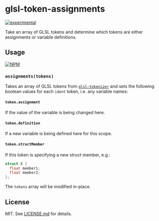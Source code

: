 # glsl-token-assignments

[![experimental](http://badges.github.io/stability-badges/dist/experimental.svg)](http://github.com/badges/stability-badges)

Take an array of GLSL tokens and determine which tokens are either assignments
or variable definitions.

## Usage

[![NPM](https://nodei.co/npm/glsl-token-assignments.png)](https://nodei.co/npm/glsl-token-assignments/)

### `assignments(tokens)`

Takes an array of GLSL tokens from
[`glsl-tokenizer`](http://github.com/stackgl/glsl-tokenizer) and sets the
following boolean values for each `ident` token, i.e. any variable names:

#### `token.assignment`

If the value of the variable is being changed here.

#### `token.definition`

If a new variable is being defined here for this scope.

#### `token.structMember`

If this token is specifying a new struct member, e.g.:

``` glsl
struct X {
  float member1;
  float member2;
};
```

The `tokens` array will be modified in-place.

## License

MIT. See [LICENSE.md](http://github.com/stackgl/glsl-token-assignments/blob/master/LICENSE.md) for details.
